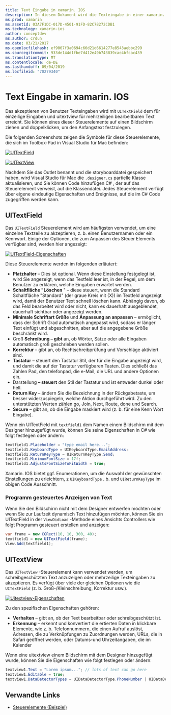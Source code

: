 ```yaml
---
title: Text Eingabe in xamarin. IOS
description: In diesem Dokument wird die Texteingabe in einer xamarin. IOS-App beschrieben. Es wird erläutert, wie UITextField und uitextview sowohl Programm gesteuert als auch im IOS-Designer verwendet werden.
ms.prod: xamarin
ms.assetid: 03A7F1DC-017D-4501-91FD-82C78272CDB1
ms.technology: xamarin-ios
author: conceptdev
ms.author: crdun
ms.date: 03/21/2017
ms.openlocfilehash: ef9067f3a0694c66d21d6614277e8543aebbc299
ms.sourcegitcommit: 933de144d1fbe7d412e49b743839cae4bfcac439
ms.translationtype: MT
ms.contentlocale: de-DE
ms.lasthandoff: 09/04/2019
ms.locfileid: "70279340"
---
```

# <a name="text-input-in-xamarinios"></a>Text Eingabe in xamarin. IOS

Das akzeptieren von Benutzer Texteingaben wird mit `UITextField` dem für einzeilige Eingaben und uitextview für mehrzeiligen bearbeitbaren Text erreicht. Sie können eines dieser Steuerelemente auf einen Bildschirm ziehen und doppelklicken, um den Anfangstext festzulegen.

Die folgenden Screenshots zeigen die Symbole für diese Steuerelemente, die sich im Toolbox-Pad in Visual Studio für Mac befinden:

 [![](text-input-images/image11a.png "UITextField")](text-input-images/image11a.png#lightbox)

 [![](text-input-images/image13a.png "UITextView")](text-input-images/image13a.png#lightbox)

Nachdem Sie das Outlet benannt und die storyboarddatei gespeichert haben, wird Visual Studio für Mac die `.designer.cs` partielle Klasse aktualisieren, und Sie können Code hinzufügen C# , der auf das Steuerelement verweist, auf die Klassendatei. Jedes Steuerelement verfügt über eigene eindeutige Eigenschaften und Ereignisse, auf die im C# Code zugegriffen werden kann.

 <a name="UITextField" />


## <a name="uitextfield"></a>UITextField

Das `UITextField` Steuerelement wird am häufigsten verwendet, um eine einzelne Textzeile zu akzeptieren, z. b. einen Benutzernamen oder ein Kennwort. Einige der Optionen, die zum Anpassen des Steuer Elements verfügbar sind, werden hier angezeigt:

 [![](text-input-images/image15a.png "UITextField-Eigenschaften")](text-input-images/image15a.png#lightbox)

Diese Steuerelemente werden im folgenden erläutert:

- **Platzhalter** – Dies ist optional. Wenn diese Einstellung festgelegt ist, wird Sie angezeigt, wenn das Textfeld leer ist, in der Regel, um dem Benutzer zu erklären, welche Eingaben erwartet werden.
- **Schaltfläche "Löschen** " – diese steuert, wenn die Standard Schaltfläche "Standard" (der graue Kreis mit (X)) im Textfeld angezeigt wird, damit der Benutzer Text schnell löschen kann. Abhängig davon, ob das Feld bearbeitet wird oder nicht, kann es dauerhaft ausgeblendet, dauerhaft sichtbar oder angezeigt werden.
- **Minimale Schriftart Größe** und **Anpassung an anpassen** – ermöglicht, dass der Schrift Grad automatisch angepasst wird, sodass er länger Text einfügt und abgeschnitten, aber auf die angegebene Größe beschränkt wird.
- Groß **Schreibung – gibt** an, ob Wörter, Sätze oder alle Eingaben automatisch groß geschrieben werden sollen.
- **Korrektur** – gibt an, ob Rechtschreibprüfung und Vorschläge aktiviert sind.
- **Tastatur** – steuert den Tastatur Stil, der für die Eingabe angezeigt wird, und damit die auf der Tastatur verfügbaren Tasten. Dies schließt das Zahlen Pad, den telefonpad, die e-Mail, die URL und andere Optionen ein.
- Darstellung **– steuert** den Stil der Tastatur und ist entweder dunkel oder hell.
- **Return Key** – ändern Sie die Bezeichnung in der Rückgabetaste, um besser widerzuspiegeln, welche Aktion durchgeführt wird. Zu den unterstützten Werten zählen go, Join, Next, Route, done und Search.
- **Secure** – gibt an, ob die Eingabe maskiert wird (z. b. für eine Kenn Wort Eingabe).


Wenn ein UITextField mit `textfield1` dem Namen einem Bildschirm mit dem Designer hinzugefügt wurde, können Sie seine Eigenschaften in C# wie folgt festlegen oder ändern:

```csharp
textfield1.Placeholder = "type email here...";
textfield1.KeyboardType = UIKeyboardType.EmailAddress;
textfield1.ReturnKeyType = UIReturnKeyType.Send;
textfield1.MinimumFontSize = 17f;
textfield1.AdjustsFontSizeToFitWidth = true;
```

Xamarin. IOS bietet ggf. Enumerationen, um die Auswahl der gewünschten Einstellungen zu erleichtern, z `UIKeyboardType` . b. und `UIReturnKeyType` im obigen Code Ausschnitt.

### <a name="display-text-programmatically"></a>Programm gesteuertes Anzeigen von Text

Wenn Sie den Bildschirm nicht mit dem Designer entwerfen möchten oder wenn Sie zur Laufzeit dynamisch Text hinzufügen möchten, können Sie ein UITextField in der `ViewDidLoad` -Methode eines Ansichts Controllers wie folgt Programm gesteuert erstellen und anzeigen:

```csharp
var frame = new CGRect(10, 10, 300, 40);
textfield1 = new UITextField(frame);
View.Add(textfield1);
```

 <a name="UITextView" />


## <a name="uitextview"></a>UITextView

Das `UITextView` -Steuerelement kann verwendet werden, um schreibgeschützten Text anzuzeigen oder mehrzeilige Texteingaben zu akzeptieren. Es verfügt über viele der gleichen Optionen wie die `UITextField` (z. b. Groß-/Kleinschreibung, Korrektur usw.).

 [![](text-input-images/image16a.png "Uitextview-Eigenschaften")](text-input-images/image16a.png#lightbox)

Zu den spezifischen Eigenschaften gehören:

- **Verhalten** – gibt an, ob der Text bearbeitbar oder schreibgeschützt ist.
- **Erkennung** – erkennt und konvertiert die ertierten Daten in klickbare Elemente, wie z. b. Telefonnummern, die einen Aufruf auslöst, Adressen, die zu Verknüpfungen zu Zuordnungen werden, URLs, die in Safari geöffnet werden, oder Datums-und Uhrzeitangaben, die im Kalender


Wenn eine uitextview einem Bildschirm mit dem Designer hinzugefügt wurde, können Sie die Eigenschaften wie folgt festlegen oder ändern:

```csharp
textview1.Text = "Lorem ipsum..."; // lots of text can go here
textview1.Editable = true;
textview1.DataDetectorTypes = UIDataDetectorType.PhoneNumber | UIDataDetectorType.Link;
```



## <a name="related-links"></a>Verwandte Links

- [Steuerelemente (Beispiel)](https://docs.microsoft.com/samples/xamarin/ios-samples/controls)

